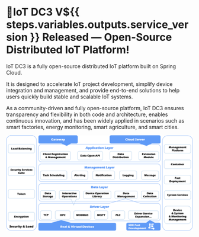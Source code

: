 # 📣IoT DC3 V${{ steps.variables.outputs.service_version }} Released — Open-Source Distributed IoT Platform!

IoT DC3 is a fully open-source distributed IoT platform built on Spring Cloud.

It is designed to accelerate IoT project development, simplify device integration and management, and provide end-to-end solutions to help users quickly build stable and scalable IoT systems.

As a community-driven and fully open-source platform, IoT DC3 ensures transparency and flexibility in both code and architecture, enables continuous innovation, and has been widely applied in scenarios such as smart factories, energy monitoring, smart agriculture, and smart cities.

![iot-dc3-architecture](../../dc3/images/architecture-en.png)
